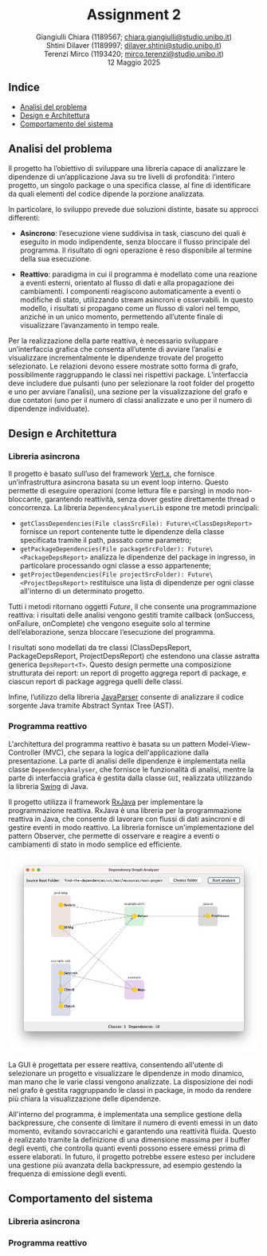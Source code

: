 <div align="center">

# Assignment 2

Giangiulli Chiara (1189567; chiara.giangiulli@studio.unibo.it)  
Shtini Dilaver (1189997; dilaver.shtini@studio.unibo.it)  
Terenzi Mirco (1193420; mirco.terenzi@studio.unibo.it)  
12 Maggio 2025

</div>

## Indice

- [Analisi del problema](#analisi-del-problema)
- [Design e Architettura](#design-e-architettura)
- [Comportamento del sistema](#comportamento-del-sistema)

## Analisi del problema
Il progetto ha l’obiettivo di sviluppare una libreria capace di analizzare le dipendenze di un’applicazione Java su tre 
livelli di profondità: l’intero progetto, un singolo package o una specifica classe, al fine di identificare da quali 
elementi del codice dipende la porzione analizzata.

In particolare, lo sviluppo prevede due soluzioni distinte, basate su approcci differenti:

- **Asincrono**: l’esecuzione viene suddivisa in task, ciascuno dei quali è eseguito in modo indipendente, senza bloccare 
il flusso principale del programma. Il risultato di ogni operazione è reso disponibile al termine della sua esecuzione.
  
- **Reattivo**: paradigma in cui il programma è modellato come una reazione a eventi esterni, orientato al flusso di dati 
e alla propagazione dei cambiamenti. I componenti reagiscono automaticamente a eventi o modifiche di stato, utilizzando 
stream asincroni e osservabili. In questo modello, i risultati si propagano come un flusso di valori nel tempo, anziché 
in un unico momento, permettendo all’utente finale di visualizzare l’avanzamento in tempo reale.

Per la realizzazione della parte reattiva, è necessario sviluppare un’interfaccia grafica che consenta all’utente di 
avviare l’analisi e visualizzare incrementalmente le dipendenze trovate del progetto selezionato.
Le relazioni devono essere mostrate sotto forma di grafo, possibilmente raggruppando le classi nei rispettivi package.
L’interfaccia deve includere due pulsanti (uno per selezionare la root folder del progetto e uno per avviare l’analisi), 
una sezione per la visualizzazione del grafo e due contatori (uno per il numero di classi analizzate e uno per il numero 
di dipendenze individuate).

## Design e Architettura

### Libreria asincrona
Il progetto è basato sull’uso del framework [Vert.x](https://vertx.io/), che fornisce un’infrastruttura asincrona basata 
su un event loop interno. Questo permette di eseguire operazioni (come lettura file e parsing) in modo non-bloccante, 
garantendo reattività, senza dover gestire direttamente thread o concorrenza. La libreria `DependencyAnalyserLib` espone 
tre metodi principali:

- `getClassDependencies(File classSrcFile): Future\<ClassDepsReport>` fornisce un report contenente tutte le dipendenze 
della classe specificata tramite il path, passato come parametro;
- `getPackageDependencies(File packageSrcFolder): Future\<PackageDepsReport>` analizza le dipendenze del package in 
ingresso, in particolare processando ogni classe a esso appartenente;
- `getProjectDependencies(File projectSrcFolder): Future\<ProjectDepsReport>` restituisce una lista di dipendenze per 
ogni classe all'interno di un determinato progetto.

Tutti i metodi ritornano oggetti _Future_, il che consente una programmazione reattiva: i risultati delle analisi vengono 
gestiti tramite callback (onSuccess, onFailure, onComplete) che vengono eseguite solo al termine dell’elaborazione, senza 
bloccare l’esecuzione del programma.

I risultati sono modellati da tre classi (ClassDepsReport, PackageDepsReport, ProjectDepsReport) che estendono una classe 
astratta generica `DepsReport<T>`. Questo design permette una composizione strutturata dei report: un report di progetto 
aggrega report di package, e ciascun report di package aggrega quelli delle classi.

Infine, l’utilizzo della libreria [JavaParser](https://javaparser.org) consente di analizzare il codice sorgente Java 
tramite Abstract Syntax Tree (AST).

### Programma reattivo
L'architettura del programma reattivo è basata su un pattern Model-View-Controller (MVC), che separa la logica 
dell'applicazione dalla presentazione. La parte di analisi delle dipendenze è implementata nella classe 
`DependencyAnalyser`, che fornisce le funzionalità di analisi, mentre la parte di interfaccia grafica è gestita dalla
classe `GUI`, realizzata utilizzando la libreria [Swing](https://docs.oracle.com/javase/7/docs/api/javax/swing/package-summary.html)
di Java.

Il progetto utilizza il framework [RxJava](https://github.com/ReactiveX/RxJava) per implementare la programmazione
reattiva. RxJava è una libreria per la programmazione reattiva in Java, che consente di lavorare con flussi di dati
asincroni e di gestire eventi in modo reattivo. La libreria fornisce un'implementazione del pattern Observer, che
permette di osservare e reagire a eventi o cambiamenti di stato in modo semplice ed efficiente.

![GUI](images/project-gui.png)

La GUI è progettata per essere reattiva, consentendo all'utente di selezionare un progetto e visualizzare le
dipendenze in modo dinamico, man mano che le varie classi vengono analizzate. La disposizione dei nodi nel grafo 
è gestita raggruppando le classi in package, in modo da rendere più chiara la visualizzazione delle dipendenze.

All'interno del programma, è implementata una semplice gestione della backpressure, che consente di limitare il numero
di eventi emessi in un dato momento, evitando sovraccarichi e garantendo una reattività fluida. Questo è realizzato
tramite la definizione di una dimensione massima per il buffer degli eventi, che controlla quanti eventi possono
essere emessi prima di essere elaborati. In futuro, il progetto potrebbe essere esteso per includere una gestione
più avanzata della backpressure, ad esempio gestendo la frequenza di emissione degli eventi.

## Comportamento del sistema
### Libreria asincrona
### Programma reattivo
